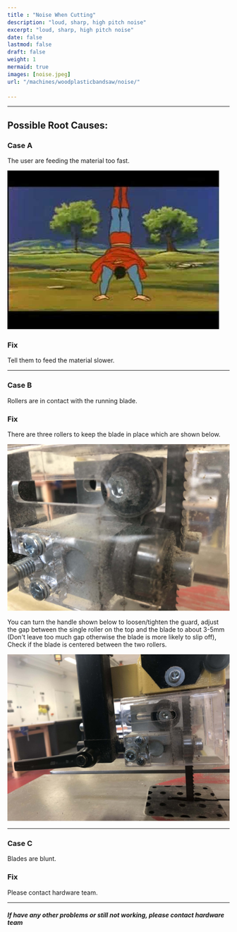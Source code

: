 ```yaml
---
title : "Noise When Cutting"
description: "loud, sharp, high pitch noise"
excerpt: "loud, sharp, high pitch noise"
date: false
lastmod: false
draft: false
weight: 1
mermaid: true
images: [noise.jpeg]
url: "/machines/woodplasticbandsaw/noise/"

---
```

---
## Possible Root Causes:

### Case A

The user are feeding the material too fast.

![feed](push.jpeg)

### Fix

Tell them to feed the material slower.

---

### Case B

Rollers are in contact with the running blade.

### Fix

There are three rollers to keep the blade in place which are shown below.

![rollers](rollers.jpg)

You can turn the handle shown below to loosen/tighten the guard, adjust the gap between the single roller on the top and the blade to about 3-5mm (Don't leave too much gap otherwise the blade is more likely to slip off), Check if the blade is centered between the two rollers.

![handle](rollerhandle.jpg)

---

### Case C

Blades are blunt.

### Fix

Please contact hardware team.

---

##### If have any other problems or still not working, please contact hardware team

